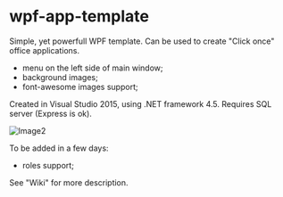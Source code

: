 # wpf-app-template
Simple, yet powerfull WPF template. Can be used to create "Click once" office applications.

- menu on the left side of main window;
- background images;
- font-awesome images support;

Created in Visual Studio 2015, using .NET framework 4.5. Requires SQL server (Express is ok).

![Image2](http://i65.tinypic.com/i76ddc.jpg)

To be added in a few days:
- roles support;

See "Wiki" for more description.

